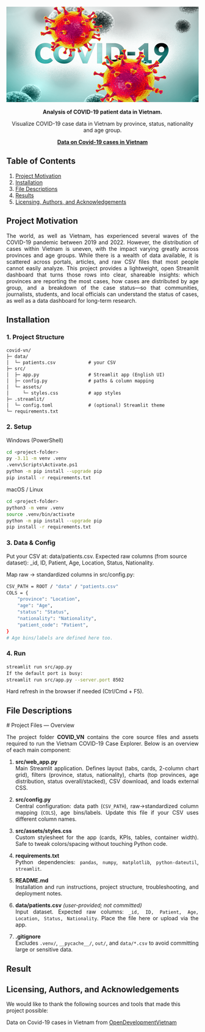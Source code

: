 <p align="center">
  <img src="src/assets/img/covid.png" alt="Banner" width="900" height="250"/>
</p>

<p align="center">
  <strong>Analysis of COVID-19 patient data in Vietnam.</strong>
</p>

<p align="center">
 Visualize COVID-19 case data in Vietnam by province, status, nationality and age group.
</p>

<p align="center">
  <a href="https://data.vietnam.opendevelopmentmekong.net/dataset/the-information-of-patients-infected-by-corona-virus-in-vietnam/resource/fbd07911-b72a-4bc4-8249-affb38a371be"><strong>Data on Covid-19 cases in Vietnam</strong></a>
</p>


## Table of Contents

1. [Project Motivation](#project-motivation)
2. [Installation](#installation)
3. [File Descriptions](#file-descriptions)
4. [Results](#results)
5. [Licensing, Authors, and Acknowledgements](#licensing-authors-and-acknowledgements)
## Project Motivation
<div align="justify">
The world, as well as Vietnam, has experienced several waves of the COVID-19 pandemic between 2019 and 2022. However, the distribution of cases within Vietnam is uneven, with the impact varying greatly across provinces and age groups.
While there is a wealth of data available, it is scattered across portals, articles, and raw CSV files that most people cannot easily analyze. This project provides a lightweight, open Streamlit dashboard that turns those rows into clear, shareable insights: which provinces are reporting the most cases, how cases are distributed by age group, and a breakdown of the case status—so that communities, journalists, students, and local officials can understand the status of cases, as well as a data dashboard for long-term research.
</div>

## Installation 
### 1. Project Structure
```text
covid-vn/
├─ data/
│  └─ patients.csv            # your CSV
├─ src/
│  ├─ app.py                  # Streamlit app (English UI)
│  ├─ config.py               # paths & column mapping
│  └─ assets/
│     └─ styles.css           # app styles
├─ .streamlit/
│  └─ config.toml             # (optional) Streamlit theme
└─ requirements.txt
```

### 2. Setup
Windows (PowerShell)
```bash
cd <project-folder>
py -3.11 -m venv .venv
.venv\Scripts\Activate.ps1
python -m pip install --upgrade pip
pip install -r requirements.txt
```
macOS / Linux
```bash
cd <project-folder>
python3 -m venv .venv
source .venv/bin/activate
python -m pip install --upgrade pip
pip install -r requirements.txt
```
### 3. Data & Config

Put your CSV at: data/patients.csv.
Expected raw columns (from source dataset):
_id, ID, Patient, Age, Location, Status, Nationality.

Map raw → standardized columns in src/config.py:

```bash
CSV_PATH = ROOT / "data" / "patients.csv"
COLS = {
    "province": "Location",
    "age": "Age",
    "status": "Status",
    "nationality": "Nationality",
    "patient_code": "Patient",
}
# Age bins/labels are defined here too.
```


### 4. Run
```bash
streamlit run src/app.py
If the default port is busy:
streamlit run src/app.py --server.port 8502
```
Hard refresh in the browser if needed (Ctrl/Cmd + F5).



## File Descriptions
<div align="justify">
# Project Files — Overview

The project folder **COVID_VN** contains the core source files and assets required to run the Vietnam COVID-19 Case Explorer. Below is an overview of each main component:

1. **src/web_app.py**  
   Main Streamlit application. Defines layout (tabs, cards, 2-column chart grid), filters (province, status, nationality), charts (top provinces, age distribution, status overall/stacked), CSV download, and loads external CSS.
2. **src/config.py**  
   Central configuration: data path (`CSV_PATH`), raw→standardized column mapping (`COLS`), age bins/labels. Update this file if your CSV uses different column names.
3. **src/assets/styles.css**  
   Custom stylesheet for the app (cards, KPIs, tables, container width). Safe to tweak colors/spacing without touching Python code.
4. **requirements.txt**  
   Python dependencies: `pandas`, `numpy`, `matplotlib`, `python-dateutil`, `streamlit`.
5. **README.md**  
   Installation and run instructions, project structure, troubleshooting, and deployment notes.
6. **data/patients.csv** *(user-provided; not committed)*  
   Input dataset. Expected raw columns: `_id, ID, Patient, Age, Location, Status, Nationality`. Place the file here or upload via the app.

7. **.gitignore**  
   Excludes `.venv/`, `__pycache__/`, `out/`, and `data/*.csv` to avoid committing large or sensitive data.
</div>

## Result

## Licensing, Authors, and Acknowledgements
We would like to thank the following sources and tools that made this project possible:

<p align="justify">
  Data on Covid-19 cases in Vietnam from <a href="https://github.com/highcharts/map-collection-dist/blob/master/countries/vn/vn-all.topo.json?short_path=881c496">OpenDevelopmentVietnam</a>
</p>






